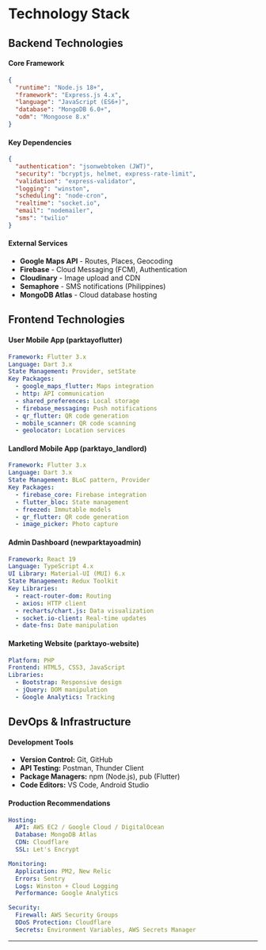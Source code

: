 # Technology Stack

## Backend Technologies

#### Core Framework
```json
{
  "runtime": "Node.js 18+",
  "framework": "Express.js 4.x",
  "language": "JavaScript (ES6+)",
  "database": "MongoDB 6.0+",
  "odm": "Mongoose 8.x"
}
```

#### Key Dependencies
```json
{
  "authentication": "jsonwebtoken (JWT)",
  "security": "bcryptjs, helmet, express-rate-limit",
  "validation": "express-validator",
  "logging": "winston",
  "scheduling": "node-cron",
  "realtime": "socket.io",
  "email": "nodemailer",
  "sms": "twilio"
}
```

#### External Services
- **Google Maps API** - Routes, Places, Geocoding
- **Firebase** - Cloud Messaging (FCM), Authentication
- **Cloudinary** - Image upload and CDN
- **Semaphore** - SMS notifications (Philippines)
- **MongoDB Atlas** - Cloud database hosting

## Frontend Technologies

#### User Mobile App (parktayoflutter)
```yaml
Framework: Flutter 3.x
Language: Dart 3.x
State Management: Provider, setState
Key Packages:
  - google_maps_flutter: Maps integration
  - http: API communication
  - shared_preferences: Local storage
  - firebase_messaging: Push notifications
  - qr_flutter: QR code generation
  - mobile_scanner: QR code scanning
  - geolocator: Location services
```

#### Landlord Mobile App (parktayo_landlord)
```yaml
Framework: Flutter 3.x
Language: Dart 3.x
State Management: BLoC pattern, Provider
Key Packages:
  - firebase_core: Firebase integration
  - flutter_bloc: State management
  - freezed: Immutable models
  - qr_flutter: QR code generation
  - image_picker: Photo capture
```

#### Admin Dashboard (newparktayoadmin)
```yaml
Framework: React 19
Language: TypeScript 4.x
UI Library: Material-UI (MUI) 6.x
State Management: Redux Toolkit
Key Libraries:
  - react-router-dom: Routing
  - axios: HTTP client
  - recharts/chart.js: Data visualization
  - socket.io-client: Real-time updates
  - date-fns: Date manipulation
```

#### Marketing Website (parktayo-website)
```yaml
Platform: PHP
Frontend: HTML5, CSS3, JavaScript
Libraries:
  - Bootstrap: Responsive design
  - jQuery: DOM manipulation
  - Google Analytics: Tracking
```

## DevOps & Infrastructure

#### Development Tools
- **Version Control:** Git, GitHub
- **API Testing:** Postman, Thunder Client
- **Package Managers:** npm (Node.js), pub (Flutter)
- **Code Editors:** VS Code, Android Studio

#### Production Recommendations
```yaml
Hosting:
  API: AWS EC2 / Google Cloud / DigitalOcean
  Database: MongoDB Atlas
  CDN: Cloudflare
  SSL: Let's Encrypt

Monitoring:
  Application: PM2, New Relic
  Errors: Sentry
  Logs: Winston + Cloud Logging
  Performance: Google Analytics

Security:
  Firewall: AWS Security Groups
  DDoS Protection: Cloudflare
  Secrets: Environment Variables, AWS Secrets Manager
```

---
